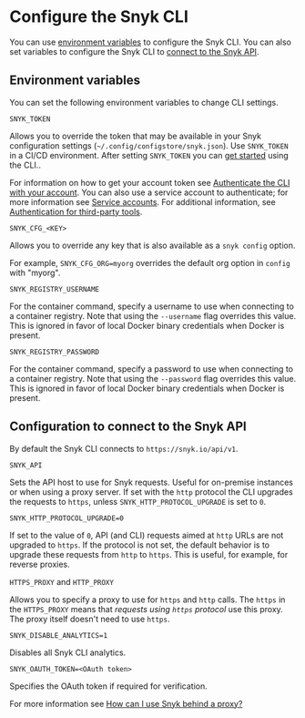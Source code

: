 # Configure the Snyk CLI

You can use [environment variables](configure-the-snyk-cli.md#environment-variables) to configure the Snyk CLI. You can also set variables to configure the Snyk CLI to [connect to the Snyk API](configure-the-snyk-cli.md#configuration-to-connect-to-the-snyk-api).

## Environment variables

You can set the following environment variables to change CLI settings.

`SNYK_TOKEN`

Allows you to override the token that may be available in your Snyk configuration settings (`~/.config/configstore/snyk.json`). Use `SNYK_TOKEN` in a CI/CD environment. After setting `SNYK_TOKEN` you can [get started](getting-started-with-the-cli/) using the CLI..

For information on how to get your account token see [Authenticate the CLI with your account](authenticate-the-cli-with-your-account/). You can also use a service account to authenticate; for more information see [Service accounts](../features/integrations/managing-integrations/service-accounts.md). For additional information, see [Authentication for third-party tools](../features/user-and-group-management/authentication/authentication-for-third-party-tools.md).

`SNYK_CFG_<KEY>`

Allows you to override any key that is also available as a `snyk config` option.

For example, `SNYK_CFG_ORG=myorg` overrides the default org option in `config` with "myorg".

`SNYK_REGISTRY_USERNAME`

For the container command, specify a username to use when connecting to a container registry. Note that using the `--username` flag overrides this value. This is ignored in favor of local Docker binary credentials when Docker is present.

`SNYK_REGISTRY_PASSWORD`

For the container command, specify a password to use when connecting to a container registry. Note that using the `--password` flag overrides this value. This is ignored in favor of local Docker binary credentials when Docker is present.

## Configuration to connect to the Snyk API

By default the Snyk CLI connects to `https://snyk.io/api/v1`.

`SNYK_API`

Sets the API host to use for Snyk requests. Useful for on-premise instances or when using a proxy server. If set with the `http` protocol the CLI upgrades the requests to `https`, unless `SNYK_HTTP_PROTOCOL_UPGRADE` is set to `0`.

`SNYK_HTTP_PROTOCOL_UPGRADE=0`

If set to the value of `0`, API (and CLI) requests aimed at `http` URLs are not upgraded to `https`. If the protocol is not set, the default behavior is to upgrade these requests from `http` to `https`. This is useful, for example, for reverse proxies.

`HTTPS_PROXY` and `HTTP_PROXY`

Allows you to specify a proxy to use for `https` and `http` calls. The `https` in the `HTTPS_PROXY` means that _requests using `https` protocol_ use this proxy. The proxy itself doesn't need to use `https`.

`SNYK_DISABLE_ANALYTICS=1`

Disables all Snyk CLI analytics.

`SNYK_OAUTH_TOKEN=<OAuth token>`

Specifies the OAuth token if required for verification.

For more information see [How can I use Snyk behind a proxy?](https://support.snyk.io/hc/en-us/articles/360000925358-How-can-I-use-Snyk-behind-a-proxy-)
